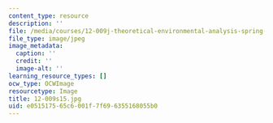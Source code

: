 ```yaml
---
content_type: resource
description: ''
file: /media/courses/12-009j-theoretical-environmental-analysis-spring-2015/e051517565c6001f7f696355168055b0_12-009s15.jpg
file_type: image/jpeg
image_metadata:
  caption: ''
  credit: ''
  image-alt: ''
learning_resource_types: []
ocw_type: OCWImage
resourcetype: Image
title: 12-009s15.jpg
uid: e0515175-65c6-001f-7f69-6355168055b0
---
```


